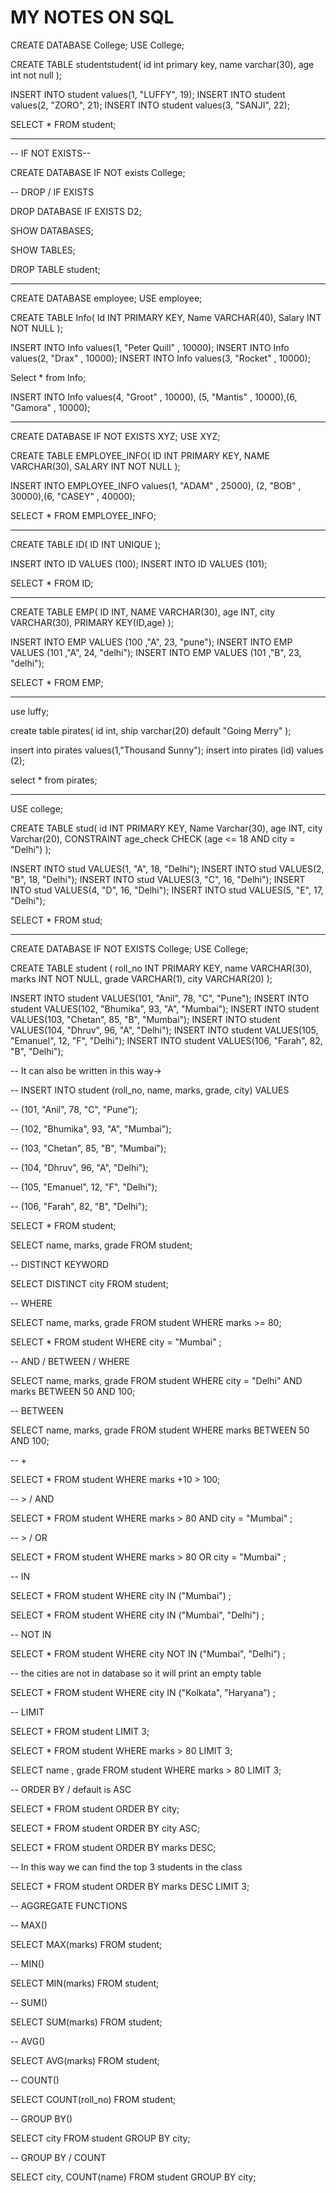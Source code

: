 # MY NOTES ON SQL

CREATE DATABASE College;
USE College;

CREATE TABLE studentstudent(
 id int primary key,
 name varchar(30),
 age int not null
);

INSERT INTO student values(1, "LUFFY", 19);
INSERT INTO student values(2, "ZORO", 21);
INSERT INTO student values(3, "SANJI", 22);

SELECT * FROM student;

-- --------------------------------------------------------------

-- IF NOT EXISTS--

CREATE DATABASE IF NOT exists College;

-- DROP / IF EXISTS

DROP DATABASE IF EXISTS D2;

SHOW DATABASES;

SHOW TABLES;

DROP TABLE student;

-- --------------------------------------------------------

CREATE DATABASE employee;
USE employee;

CREATE TABLE Info(
 Id INT PRIMARY KEY,
 Name VARCHAR(40),
 Salary INT NOT NULL
);

INSERT INTO Info values(1, "Peter Quill" , 10000);
INSERT INTO Info values(2, "Drax" , 10000);
INSERT INTO Info values(3, "Rocket" , 10000);

Select * from Info;

INSERT INTO Info values(4, "Groot" , 10000),
(5, "Mantis" , 10000),(6, "Gamora" , 10000);

-- -----------------------------------------------------

CREATE DATABASE IF NOT EXISTS XYZ;
USE XYZ;

CREATE TABLE EMPLOYEE_INFO(
 ID INT PRIMARY KEY,
 NAME VARCHAR(30),
 SALARY INT NOT NULL
);

INSERT INTO EMPLOYEE_INFO values(1, "ADAM" , 25000),
(2, "BOB" , 30000),(6, "CASEY" , 40000);

SELECT * FROM  EMPLOYEE_INFO;

-- ------------------------------------------------------

CREATE TABLE ID(
 ID INT UNIQUE
);

INSERT INTO ID VALUES (100);
INSERT INTO ID VALUES (101);

SELECT * FROM ID;

-- ------------------------------------------------------

CREATE TABLE EMP(
 ID INT,
 NAME VARCHAR(30),
 age INT,
 city VARCHAR(30),
 PRIMARY KEY(ID,age)
);

INSERT INTO EMP VALUES (100 ,"A", 23, "pune");
INSERT INTO EMP VALUES (101 ,"A", 24, "delhi");
INSERT INTO EMP VALUES (101 ,"B", 23, "delhi");

SELECT * FROM EMP;

-- ---------------------------------------------------

use luffy;

create table pirates(
  id int,
  ship varchar(20) default "Going Merry"
);

insert into pirates values(1,"Thousand Sunny"); 
insert into pirates (id) values (2); 

select * from pirates;

-- ---------------------------------------------------

USE college;

CREATE TABLE stud(
id INT PRIMARY KEY,
 Name Varchar(30),
 age INT,
 city Varchar(20),
 CONSTRAINT age_check CHECK (age <= 18  AND city = "Delhi")
);

INSERT INTO stud VALUES(1, "A", 18, "Delhi");
INSERT INTO stud VALUES(2, "B", 18, "Delhi");
INSERT INTO stud VALUES(3, "C", 16, "Delhi");
INSERT INTO stud VALUES(4, "D", 16, "Delhi");
INSERT INTO stud VALUES(5, "E", 17, "Delhi");

SELECT * FROM stud;

-- ------------------------------------------------------------

CREATE DATABASE IF NOT EXISTS College;
USE College;

CREATE TABLE student (
 roll_no INT PRIMARY KEY,
 name VARCHAR(30),
 marks INT NOT NULL,
 grade VARCHAR(1),
 city VARCHAR(20)
 );
 
 INSERT INTO student VALUES(101, "Anil", 78, "C", "Pune");
 INSERT INTO student VALUES(102, "Bhumika", 93, "A", "Mumbai");
 INSERT INTO student VALUES(103, "Chetan", 85, "B", "Mumbai");
 INSERT INTO student VALUES(104, "Dhruv", 96, "A", "Delhi");
 INSERT INTO student VALUES(105, "Emanuel", 12, "F", "Delhi");
 INSERT INTO student VALUES(106, "Farah", 82, "B", "Delhi");
 
-- It can also be written in this way->

--  INSERT INTO student (roll_no, name, marks, grade, city)  VALUES 

--  (101, "Anil", 78, "C", "Pune");

--  (102, "Bhumika", 93, "A", "Mumbai");

--  (103, "Chetan", 85, "B", "Mumbai");

--  (104, "Dhruv", 96, "A", "Delhi");

--  (105, "Emanuel", 12, "F", "Delhi");

--  (106, "Farah", 82, "B", "Delhi");

SELECT * FROM student;

SELECT name, marks, grade FROM student;

-- DISTINCT KEYWORD

SELECT DISTINCT city FROM student;

-- WHERE

SELECT name, marks, grade FROM student WHERE marks >= 80;

SELECT * 
FROM student 
WHERE city = "Mumbai" ;

-- AND / BETWEEN / WHERE

SELECT name, marks, grade FROM student WHERE city = "Delhi" AND  marks BETWEEN 50 AND 100;

-- BETWEEN 

SELECT name, marks, grade FROM student WHERE marks BETWEEN 50 AND 100;

-- +

SELECT * FROM student WHERE marks +10 > 100;  

-- > / AND

SELECT * FROM student WHERE marks > 80 AND city = "Mumbai" ;

-- > / OR

SELECT * FROM student WHERE marks > 80 OR city = "Mumbai" ;

-- IN 

SELECT * FROM student WHERE city IN ("Mumbai") ;

SELECT * FROM student WHERE city IN ("Mumbai", "Delhi") ;

-- NOT IN 

SELECT * FROM student WHERE city NOT IN ("Mumbai", "Delhi") ;

-- the cities are not in database so it will print an empty table

SELECT * FROM student WHERE city IN ("Kolkata", "Haryana") ;

-- LIMIT

SELECT * FROM student LIMIT 3;

SELECT * FROM student WHERE marks > 80 LIMIT 3;

SELECT name , grade FROM student WHERE marks > 80 LIMIT 3;

-- ORDER BY / default is ASC

SELECT * FROM student ORDER BY city; 

SELECT * FROM student ORDER BY city ASC;

SELECT * FROM student ORDER BY marks DESC;

-- In this way we can find the top 3 students in the class

SELECT * FROM student ORDER BY marks DESC LIMIT 3;

-- AGGREGATE FUNCTIONS

-- MAX()

SELECT MAX(marks) FROM student;

-- MIN()

SELECT MIN(marks) FROM student;

-- SUM()

SELECT SUM(marks) FROM student;

-- AVG()

SELECT AVG(marks) FROM student;

-- COUNT()

SELECT COUNT(roll_no) FROM student;

-- GROUP BY()

SELECT city FROM student GROUP BY city; 

-- GROUP BY / COUNT

SELECT city, COUNT(name) FROM student GROUP BY city; 





